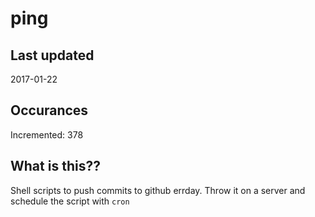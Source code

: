 # ping

## Last updated
2017-01-22

## Occurances
Incremented: 378

## What is this??
Shell scripts to push commits to github errday. Throw it on a server and schedule the script with `cron`
